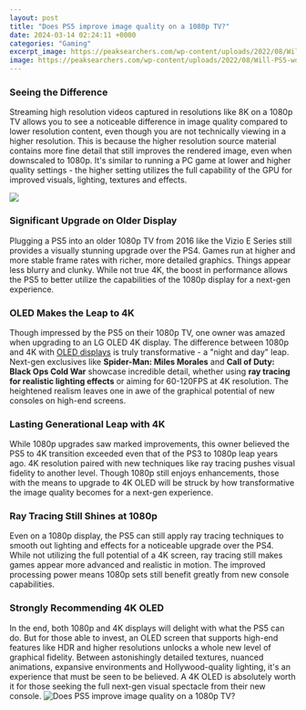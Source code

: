 ```yaml
---
layout: post
title: "Does PS5 improve image quality on a 1080p TV?"
date: 2024-03-14 02:24:11 +0000
categories: "Gaming"
excerpt_image: https://peaksearchers.com/wp-content/uploads/2022/08/Will-PS5-work-on-1080p-TV.png
image: https://peaksearchers.com/wp-content/uploads/2022/08/Will-PS5-work-on-1080p-TV.png
---
```


### Seeing the Difference
Streaming high resolution videos captured in resolutions like 8K on a 1080p TV allows you to see a noticeable difference in image quality compared to lower resolution content, even though you are not technically viewing in a higher resolution. This is because the higher resolution source material contains more fine detail that still improves the rendered image, even when downscaled to 1080p. It's similar to running a PC game at lower and higher quality settings - the higher setting utilizes the full capability of the GPU for improved visuals, lighting, textures and effects.

![](https://cdn.atomix.vg/wp-content/uploads/2020/11/PS5-1080p.jpg)
### Significant Upgrade on Older Display
Plugging a PS5 into an older 1080p TV from 2016 like the Vizio E Series still provides a visually stunning upgrade over the PS4. Games run at higher and more stable frame rates with richer, more detailed graphics. Things appear less blurry and clunky. While not true 4K, the boost in performance allows the PS5 to better utilize the capabilities of the 1080p display for a next-gen experience.
### OLED Makes the Leap to 4K
Though impressed by the PS5 on their 1080p TV, one owner was amazed when upgrading to an LG OLED 4K display. The difference between 1080p and 4K with [OLED displays](https://store.fi.io.vn/chihuahua-weightlifting-funny-deadlift-men-fitness-gym-gifts-tank-top4886-t-shirt) is truly transformative - a "night and day" leap. Next-gen exclusives like **Spider-Man: Miles Morales** and **Call of Duty: Black Ops Cold War** showcase incredible detail, whether using **ray tracing for realistic lighting effects** or aiming for 60-120FPS at 4K resolution. The heightened realism leaves one in awe of the graphical potential of new consoles on high-end screens. 
### Lasting Generational Leap with 4K
While 1080p upgrades saw marked improvements, this owner believed the PS5 to 4K transition exceeded even that of the PS3 to 1080p leap years ago. 4K resolution paired with new techniques like ray tracing pushes visual fidelity to another level. Though 1080p still enjoys enhancements, those with the means to upgrade to 4K OLED will be struck by how transformative the image quality becomes for a next-gen experience.
### Ray Tracing Still Shines at 1080p 
Even on a 1080p display, the PS5 can still apply ray tracing techniques to smooth out lighting and effects for a noticeable upgrade over the PS4. While not utilizing the full potential of a 4K screen, ray tracing still makes games appear more advanced and realistic in motion. The improved processing power means 1080p sets still benefit greatly from new console capabilities.
### Strongly Recommending 4K OLED
In the end, both 1080p and 4K displays will delight with what the PS5 can do. But for those able to invest, an OLED screen that supports high-end features like HDR and higher resolutions unlocks a whole new level of graphical fidelity. Between astonishingly detailed textures, nuanced animations, expansive environments and Hollywood-quality lighting, it's an experience that must be seen to be believed. A 4K OLED is absolutely worth it for those seeking the full next-gen visual spectacle from their new console.
![Does PS5 improve image quality on a 1080p TV?](https://peaksearchers.com/wp-content/uploads/2022/08/Will-PS5-work-on-1080p-TV.png)